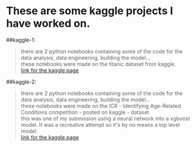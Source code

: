 # These are some kaggle projects I have worked on.  

##kaggle-1:  
  >there are 2 python notebooks containing some of the code for the data analysis, data engineering, building the model...  
  >these notebooks were made on the titanic dataset from kaggle.  
  >[link for the kaggle page](https://www.kaggle.com/competitions/titanic)  

##kaggle-2:  
  >there are 2 python notebooks containing some of the code for the data analysis, data engineering, building the model...  
  >these notebooks were made on the ICR - Identifying Age-Related Conditions competition - posted on kaggle - dataset  
  >this was one of my submission using a neural network into a xgboost model. It was a recreative attempt so it's by no means a top level model.  
  >[link for the kaggle page](https://www.kaggle.com/competitions/icr-identify-age-related-conditions)  
